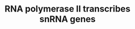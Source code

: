 ---
authors:
- ReactomeTeam
description: Small nuclear RNAs (snRNAs) play key roles in splicing and some of them,
  specifically the U1 and U2 snRNAs, are encoded by multicopy snRNA gene clusters
  containing tandem arrays of genes, about 30 in the RNU1 cluster (Bernstein et al.
  1985) and about 10-20 in the RNU2 cluster (Van Ardsell and Weiner 1984). Whereas
  U6 snRNA genes are transcribed by RNA polymerase III, U1,U2, U4, U4atac, U5, U11,
  and U12 genes are transcribed by RNA polymerase II. Transcription of the U1 and
  U2 genes has been most extensively studied and the other snRNA genes as well as
  other genes with similar promoter structures, for example the SNORD13 gene, are
  inferred to be transcribed by similar reactions. The snRNA genes transcribed by
  RNA polymerase II are distinguished from mRNA-encoding genes by the presence of
  a proximal sequence element (PSE) rather than a TATA box and the presence of the
  Integrator complex rather than the Mediator complex (reviewed in Egloff et al. 2008,
  Jawdeker and Henry 2008).<br>The snRNA genes are among the most rapidly transcribed
  genes in the genome. The 5' transcribed region of the U2 snRNA gene is largely single-stranded
  during interphase and metaphase (Pavelitz et al. 2008) and chromatin within the
  transcribed region is cleared of nucleosomes (O'Reilly et al. 2014). Transcriptional
  activation of the RNA polymerase II transcribed snRNA genes begins with binding
  of transcription factors to the distal sequence element (DSE) of the promoter (reviewed
  in Hernandez 2001, Egloff et al. 2008, Jawdeker and Henry 2008). The factors, which
  include POU2F1 (Oct-1), POU2F2 (Oct-2), ZNF143 (Staf) and Sp1, promote binding of
  the SNAPc complex (also known as PTF and PBP) to the PSE. SNAPc helps clear the
  gene of nucleosomes (O'Reilly et al. 2014) and recruits initiation factors (TFIIA,
  TFIIB, TFIIE, TFIIF, and snTAFc:TBP) which recruit RNA polymerase II. Phosphorylation
  of the C-terminal domain (CTD) of RNA polymerase II (reviewed in Egloff and Murphy
  2008) by CDK7 recruits RPAP2 and the Integrator complex, which is required for later
  processing of the 3' end of the pre-snRNA transcript (reviewed in Chen and Wagner
  2010, Baillat and Wagner 2015). The Little Elongation Complex (LEC) also appears
  to bind around the time of transcription initiation (Hu et al. 2013). As transcription
  proceeds, RPAP2 dephosphorylates serine-5 and P-TEFb phosphorylates serine-2 of
  the CTD. As transcription reaches the end of the snRNA gene serine-7 of the CTD
  is phosphorylated. These marks serve to bind protein complexes and are required
  for 3' processing of the pre-snRNA (reviewed in Egloff and Murphy 2008). After transcription
  proceeds through the conserved 3' processing sequence of the pre-snRNA the Integrator
  complex cleaves the pre-snRNA. Transcription then terminates downstream in a less
  well characterized reaction that requires elements of the polyadenylation system.  View
  original pathway at [http://www.reactome.org/PathwayBrowser/#DIAGRAM=6807505 Reactome].
last-edited: 2021-01-25
organisms:
- Homo sapiens
redirect_from:
- /index.php/Pathway:WP3827
- /instance/WP3827
schema-jsonld:
- '@context': https://schema.org/
  '@id': https://wikipathways.github.io/pathways/WP3827.html
  '@type': Dataset
  creator:
    '@type': Organization
    name: WikiPathways
  description: Small nuclear RNAs (snRNAs) play key roles in splicing and some of
    them, specifically the U1 and U2 snRNAs, are encoded by multicopy snRNA gene clusters
    containing tandem arrays of genes, about 30 in the RNU1 cluster (Bernstein et
    al. 1985) and about 10-20 in the RNU2 cluster (Van Ardsell and Weiner 1984). Whereas
    U6 snRNA genes are transcribed by RNA polymerase III, U1,U2, U4, U4atac, U5, U11,
    and U12 genes are transcribed by RNA polymerase II. Transcription of the U1 and
    U2 genes has been most extensively studied and the other snRNA genes as well as
    other genes with similar promoter structures, for example the SNORD13 gene, are
    inferred to be transcribed by similar reactions. The snRNA genes transcribed by
    RNA polymerase II are distinguished from mRNA-encoding genes by the presence of
    a proximal sequence element (PSE) rather than a TATA box and the presence of the
    Integrator complex rather than the Mediator complex (reviewed in Egloff et al.
    2008, Jawdeker and Henry 2008).<br>The snRNA genes are among the most rapidly
    transcribed genes in the genome. The 5' transcribed region of the U2 snRNA gene
    is largely single-stranded during interphase and metaphase (Pavelitz et al. 2008)
    and chromatin within the transcribed region is cleared of nucleosomes (O'Reilly
    et al. 2014). Transcriptional activation of the RNA polymerase II transcribed
    snRNA genes begins with binding of transcription factors to the distal sequence
    element (DSE) of the promoter (reviewed in Hernandez 2001, Egloff et al. 2008,
    Jawdeker and Henry 2008). The factors, which include POU2F1 (Oct-1), POU2F2 (Oct-2),
    ZNF143 (Staf) and Sp1, promote binding of the SNAPc complex (also known as PTF
    and PBP) to the PSE. SNAPc helps clear the gene of nucleosomes (O'Reilly et al.
    2014) and recruits initiation factors (TFIIA, TFIIB, TFIIE, TFIIF, and snTAFc:TBP)
    which recruit RNA polymerase II. Phosphorylation of the C-terminal domain (CTD)
    of RNA polymerase II (reviewed in Egloff and Murphy 2008) by CDK7 recruits RPAP2
    and the Integrator complex, which is required for later processing of the 3' end
    of the pre-snRNA transcript (reviewed in Chen and Wagner 2010, Baillat and Wagner
    2015). The Little Elongation Complex (LEC) also appears to bind around the time
    of transcription initiation (Hu et al. 2013). As transcription proceeds, RPAP2
    dephosphorylates serine-5 and P-TEFb phosphorylates serine-2 of the CTD. As transcription
    reaches the end of the snRNA gene serine-7 of the CTD is phosphorylated. These
    marks serve to bind protein complexes and are required for 3' processing of the
    pre-snRNA (reviewed in Egloff and Murphy 2008). After transcription proceeds through
    the conserved 3' processing sequence of the pre-snRNA the Integrator complex cleaves
    the pre-snRNA. Transcription then terminates downstream in a less well characterized
    reaction that requires elements of the polyadenylation system.  View original
    pathway at [http://www.reactome.org/PathwayBrowser/#DIAGRAM=6807505 Reactome].
  keywords:
  - 'CCNT2 '
  - 'RNU11 gene '
  - 'GTF2F1 '
  - PCF11
  - LEC
  - 'POLR2K '
  - 'U1 snRNA '
  - TFIIA
  - TFIIF
  - 'CCNT1 '
  - 'POLR2A '
  - holoenzyme complex
  - UTP
  - 'INTS3 '
  - RPAP2
  - 'TAF6 '
  - 'CDK9 '
  - (phosphoserine-2,7):RPAP2:Integrator:LEC:Initiation factors:snRNA gene
  - POU2F1,2:SP1:ZNF143:snRNA gene
  - ATP
  - 'RNU5A-1 gene '
  - polymerase
  - 'ELL3 '
  - 'POLR2H '
  - TBP
  - 'GTF2E2 '
  - ZNF143
  - (phosphoserine-5,7):Initiation factors:CDK7:snRNA gene
  - 'INTS5 '
  - 'POLR2F '
  - POU2F1,2
  - 'RPAP2 '
  - 'GTF2B '
  - 'GTF2E1 '
  - 'POU2F2 '
  - 'TAF5 '
  - RPRD1A,B:RPRD1A,B
  - SP1
  - RNA Polymerase II
  - 'SNAPC3 '
  - 'TAF11 '
  - 'INTS4 '
  - Initiation
  - snTAFc
  - 'POLR2E '
  - (unphosphorylated):Initiation factors at promoter of snRNA gene
  - Cap Binding Complex
  - factors:CDK7:snRNA
  - 'SUPT4H1 '
  - (phosphoserine-5,7):RPRD1A,B:RPRD2:RPAP2:Integrator:LEC:pre-snRNA:Initiation factors:snRNA
    gene
  - 'TAF8 '
  - SSU72
  - 'NABP1 '
  - 'POU2F1 '
  - 'p-S5,S7-POLR2A '
  - snRNA
  - 'SNAPC5 '
  - 'p-S2,S7-POLR2A '
  - 'NABP2 '
  - 'INTS8 '
  - PHAX
  - RPRD2
  - 'pre-snRNA '
  - 'SNAPC1 '
  - 'GTF2A2 '
  - DSIF complex
  - 'RNU12 gene '
  - 'INTS1 '
  - 'POLR2G '
  - 'U4atac snRNA '
  - 'INTS2 '
  - 'SP1 '
  - Integrator
  - ADP
  - 'PHAX '
  - 'SRRT '
  - 'ICE1 '
  - 'RNU4-1 gene '
  - 'NCBP1 '
  - SNAPc:POU2F1,2:SP1:ZNF143:snRNA gene
  - 'U2 snRNA '
  - RPAP2:RPRD1A,B:RPRD2:RNA polymerase II (phosphoserine-5,7):Initiation factors:snRNA
    gene
  - '7-methylguanosine cap '
  - 'POLR2J '
  - II
  - 'ASUN '
  - CDK7
  - gene
  - 'RPRD1A '
  - 'CDK7 '
  - 'RNU2-1 gene '
  - 'CCNK '
  - 'POLR2L '
  - GTP
  - 'ELL '
  - 'GTF2A1(275-376) '
  - 'U4 snRNA '
  - (CBC)
  - 'RNU1-1 gene '
  - 'POLR2C '
  - 'INTS6 '
  - 'GTF2F2 '
  - 'POLR2I '
  - (phosphoserine-2,7):RPAP2:Integrator:LEC:capped pre-snRNA:Initiation factors:snRNA
    gene
  - 'POLR2D '
  - 'INTS12 '
  - U1,U2,U4,U4atac,U5,U11,U12
  - 'ZNF143 '
  - GTF2B
  - SNAPc
  - SRRT
  - 'SNAPC2 '
  - 'CPSF3L '
  - RNA
  - 'ZC3H8 '
  - 'TAF13 '
  - 'SNAPC4 '
  - 'INTS9 '
  - (phosphoserine-2,7):RPAP2:Integrator:LEC:CBCAP:capped pre-snRNA:Initiation factors:snRNA
    gene
  - P-TEFb complex
  - 'U11 snRNA '
  - 'RNU4ATAC gene '
  - 'INTS10 '
  - 'TAF9 '
  - U1,U2,U4,U4atac,U5,U11,U12 gene
  - TFIIE
  - 'ICE2 '
  - 'RPRD2 '
  - 'NCBP2 '
  - 'ELL2 '
  - CTP
  - 'TBP '
  - (unphosphorylated)
  - 'INTS7 '
  - 'U5 snRNA '
  - 'RPRD1B '
  - 'VWA9 '
  - 'p-SUPT5H '
  - 'POLR2B '
  - 'GTF2A1(1-274) '
  - CBCAP:capped
  - 'U12 snRNA '
  license: CC0
  name: RNA polymerase II transcribes snRNA genes
seo: CreativeWork
title: RNA polymerase II transcribes snRNA genes
wpid: WP3827
---